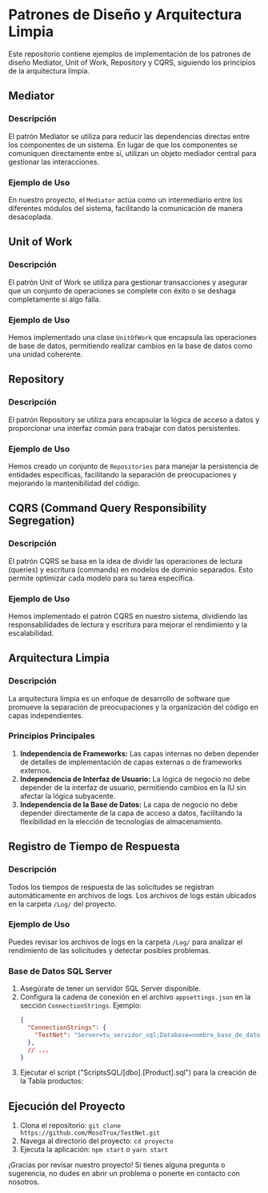 # Patrones de Diseño y Arquitectura Limpia

Este repositorio contiene ejemplos de implementación de los patrones de diseño Mediator, Unit of Work, Repository y CQRS, siguiendo los principios de la arquitectura limpia.

## Mediator

### Descripción
El patrón Mediator se utiliza para reducir las dependencias directas entre los componentes de un sistema. En lugar de que los componentes se comuniquen directamente entre sí, utilizan un objeto mediador central para gestionar las interacciones.

### Ejemplo de Uso
En nuestro proyecto, el `Mediator` actúa como un intermediario entre los diferentes módulos del sistema, facilitando la comunicación de manera desacoplada.

## Unit of Work

### Descripción
El patrón Unit of Work se utiliza para gestionar transacciones y asegurar que un conjunto de operaciones se complete con éxito o se deshaga completamente si algo falla.

### Ejemplo de Uso
Hemos implementado una clase `UnitOfWork` que encapsula las operaciones de base de datos, permitiendo realizar cambios en la base de datos como una unidad coherente.

## Repository

### Descripción
El patrón Repository se utiliza para encapsular la lógica de acceso a datos y proporcionar una interfaz común para trabajar con datos persistentes.

### Ejemplo de Uso
Hemos creado un conjunto de `Repositories` para manejar la persistencia de entidades específicas, facilitando la separación de preocupaciones y mejorando la mantenibilidad del código.

## CQRS (Command Query Responsibility Segregation)

### Descripción
El patrón CQRS se basa en la idea de dividir las operaciones de lectura (queries) y escritura (commands) en modelos de dominio separados. Esto permite optimizar cada modelo para su tarea específica.

### Ejemplo de Uso
Hemos implementado el patrón CQRS en nuestro sistema, dividiendo las responsabilidades de lectura y escritura para mejorar el rendimiento y la escalabilidad.

## Arquitectura Limpia

### Descripción
La arquitectura limpia es un enfoque de desarrollo de software que promueve la separación de preocupaciones y la organización del código en capas independientes.

### Principios Principales
1. **Independencia de Frameworks:** Las capas internas no deben depender de detalles de implementación de capas externas o de frameworks externos.
2. **Independencia de Interfaz de Usuario:** La lógica de negocio no debe depender de la interfaz de usuario, permitiendo cambios en la IU sin afectar la lógica subyacente.
3. **Independencia de la Base de Datos:** La capa de negocio no debe depender directamente de la capa de acceso a datos, facilitando la flexibilidad en la elección de tecnologías de almacenamiento.

## Registro de Tiempo de Respuesta

### Descripción
Todos los tiempos de respuesta de las solicitudes se registran automáticamente en archivos de logs. Los archivos de logs están ubicados en la carpeta `/Log/` del proyecto.

### Ejemplo de Uso
Puedes revisar los archivos de logs en la carpeta `/Log/` para analizar el rendimiento de las solicitudes y detectar posibles problemas.


### Base de Datos SQL Server
1. Asegúrate de tener un servidor SQL Server disponible.
2. Configura la cadena de conexión en el archivo `appsettings.json` en la sección `ConnectionStrings`. Ejemplo:
   ```json
   {
     "ConnectionStrings": {
       "TestNet": "Server=tu_servidor_sql;Database=nombre_base_de_datos;User=usuario;Password=contraseña;"
     },
     // ...
   }
3. Ejecutar el script ("ScriptsSQL/[dbo].[Product].sql") para la creación de la Tabla productos:

## Ejecución del Proyecto

1. Clona el repositorio: `git clone https://github.com/MosoTrux/TestNet.git`
2. Navega al directorio del proyecto: `cd proyecto`
3. Ejecuta la aplicación: `npm start` o `yarn start`

¡Gracias por revisar nuestro proyecto! Si tienes alguna pregunta o sugerencia, no dudes en abrir un problema o ponerte en contacto con nosotros.
